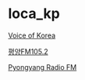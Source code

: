 # loca_kp

[Voice of Korea](https://listen7.myradio24.com/69366?n=4e36b7731e5d10793e6a)

[평양FM105.2](http://listen7.myradio24.com/69366?n=ac0a877f498a382484f9)

[Pyongyang Radio FM](https://listen7.myradio24.com/69366?n=f81fa6054edb230ec01b)

